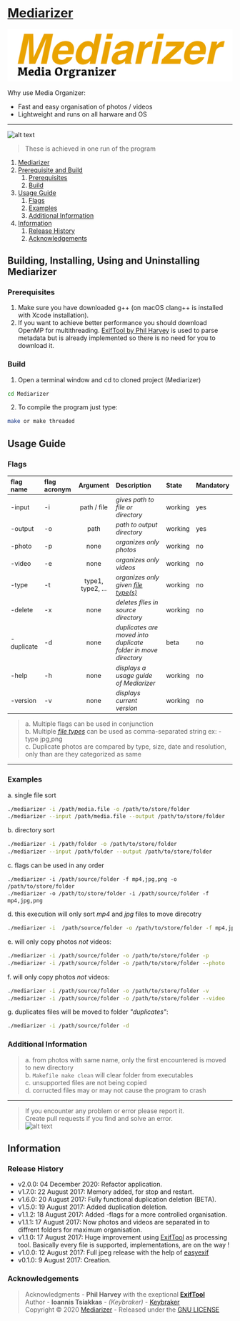 <div id="1">
  
# [Mediarizer](https://github.com/keybraker/Media-Organizer)
![alt text](https://github.com/keybraker/Mediarizer/blob/updating-code-quality/img/new_mediarizer_logo.png)

Why use Media Organizer:
* Fast and easy organisation of photos / videos
* Lightweight and runs on all harware and OS

***

![alt text](https://raw.githubusercontent.com/keybraker/Media-Organizer/master/img/mediarizerDisplay.jpg)
<br>
>These is achieved in one run of the program

1. [Mediarizer](#1)
2. [Prerequisite and Build](#2)
    1. [Prerequisites](#2-1)
    2. [Build](#2-2)
3. [Usage Guide](#3)
    1. [Flags](#3-1)
    2. [Examples](#3-2)
    3. [Additional Information](#3-3)
4. [Information](#4)
    1. [Release History](#4-1)
    2. [Acknowledgements](#4-2)

<div id="2">
  
## Building, Installing, Using and Uninstalling Mediarizer

<div id="2-1">
  
### Prerequisites
1. Make sure you have downloaded g++ (on macOS clang++ is installed with Xcode installation).
2. If you want to achieve better performance you should download OpenMP for multithreading.
[ExifTool by Phil Harvey](http://owl.phy.queensu.ca/~phil/exiftool/) is used to parse metadata but is 
already implemented so there is no need for you to download it.

<div id="2-2">
  
### Build

1. Open a terminal window and cd to cloned project (Mediarizer)
```bash
cd Mediarizer
```

2. To compile the program just type:
```bash
make or make threaded
```

<div id="3">

## Usage Guide

<div id="3-1">

### Flags
| flag name		| flag acronym	| Argument 			| Description																| State		| Mandatory |
| :---			| :---			| :---: 			| :----																		| :---		| :--		|
| -input		| -i			| path / file		| _gives path to file or directory_											| working	| yes		|
| -output		| -o			| path				| _path to output directory_												| working	| yes		|
| -photo		| -p			| none 				| _organizes *only* photos_													| working	| no		|
| -video		| -e			| none				| _organizes *only* videos_													| working	| no		|
| -type			| -t			| type1, type2, ...	| _organizes *only* given [file type(s)](https://exiftool.org/#supported)_  | working	| no		|
| -delete		| -x			| none				| _deletes files in source directory_										| working	| no		|
| -duplicate	| -d			| none				| _duplicates are moved into duplicate folder in move directory_			| beta		| no		|
| -help			| -h			| none				| _displays a usage guide of Mediarizer_									| working	| no		|
| -version		| -v			| none				| _displays current version_												| working	| no		|

> a. Multiple flags can be used in conjunction<br>
> b. Multiple _[file types](https://exiftool.org/#supported)_ can be used as comma-separated string ex: -type jpg,png<br>
> c. Duplicate photos are compared by type, size, date and resolution, only than are they categorized as same<br>

***

<div id="3-2">

### Examples
a. single file sort
```bash
./mediarizer -i /path/media.file -o /path/to/store/folder
./mediarizer --input /path/media.file --output /path/to/store/folder
```

b. directory sort
```bash
./mediarizer -i /path/folder -o /path/to/store/folder
./mediarizer --input /path/folder --output /path/to/store/folder
```

c. flags can be used in any order
```
./mediarizer -i /path/source/folder -f mp4,jpg,png -o /path/to/store/folder
./mediarizer -o /path/to/store/folder -i /path/source/folder -f mp4,jpg,png
```

d. this execution will only sort _mp4_ and _jpg_ files to move direcotry
```bash
./mediarizer -i  /path/source/folder -o /path/to/store/folder -f mp4,jpg
```

e. will only copy photos _not_ videos:
```bash
./mediarizer -i /path/source/folder -o /path/to/store/folder -p
./mediarizer -i /path/source/folder -o /path/to/store/folder --photo
```

f. will only copy photos _not_ videos:
```bash
./mediarizer -i /path/source/folder -o /path/to/store/folder -v
./mediarizer -i /path/source/folder -o /path/to/store/folder --video
```

g. duplicates files will be moved to folder _"duplicates"_:
```bash
./mediarizer -i /path/source/folder -d
```

<div id="3-3">

### Additional Information
> a. from photos with same name, only the first encountered is moved to new directory<br>
> b. ```Makefile make clean``` will clear folder from executables<br>
> c. unsupported files are not being copied<br>
> d. corructed files may or may not cause the program to crash<br>

***

>If you encounter any problem or error please report it.<br>
>Create pull requests if you find and solve an error.<br>
![alt text](https://raw.githubusercontent.com/keybraker/Media-Organizer/master/img/tired.gif)

<div id="4">

## Information

<div id="4-1">

### Release History

* v2.0.0: 04 December 2020: Refactor application.
* v1.7.0: 22 August   2017: Memory added, for stop and restart.
* v1.6.0: 20 August   2017: Fully functional duplication deletion (BETA).
* v1.5.0: 19 August   2017: Added duplication deletion.
* v1.1.2: 18 August   2017: Added -flags for a more controlled organisation.
* v1.1.1: 17 August   2017: Now photos and videos are separated in to diffrent folders for maximum organisation.
* v1.1.0: 17 August   2017: Huge improvement using [ExifTool](http://owl.phy.queensu.ca/~phil/exiftool/) as processing tool.
Basically every file is supported, implementations, are on the way !
* v1.0.0: 12 August 2017: Full jpeg release with the help of [easyexif](http://owl.phy.queensu.ca/~phil/exiftool/)
* v0.1.0: 9  August 2017: Creation.

<div id="4-2">

### Acknowledgements

>Acknowledgments - **Phil Harvey** with the exeptional [**ExifTool**](http://owl.phy.queensu.ca/~phil/exiftool/)<br>
>Author - **Ioannis Tsiakkas** - *(Keybraker)* - [Keybraker](https://github.com/keybraker)<br>
>Copyright © 2020 [Mediarizer](https://github.com/keybraker/Media-Organizer) - Released under the [GNU LICENSE](http://www.gnu.org/philosophy/free-sw.html)<br>
